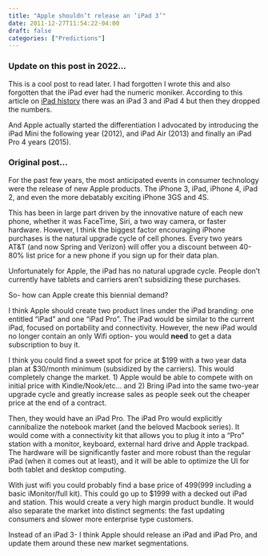 ```yaml
---
title: "Apple shouldn’t release an ‘iPad 3’"
date: 2011-12-27T11:54:22-04:00
draft: false
categories: ["Predictions"]
---
```

### Update on this post in 2022...
This is a cool post to read later. I had forgotten I wrote this and also forgotten that the iPad ever had the numeric moniker. According to this article on [iPad history](https://www.pocket-lint.com/tablets/news/apple/146888-history-of-the-apple-ipad) there was an iPad 3 and iPad 4 but then they dropped the numbers. 

And Apple actually started the differentiation I advocated by introducing the iPad Mini the following year (2012), and iPad Air (2013) and finally an iPad Pro 4 years (2015). 

### Original post...

For the past few years, the most anticipated events in consumer technology were the release of new Apple products. The iPhone 3, iPad, iPhone 4, iPad 2, and even the more debatably exciting iPhone 3GS and 4S.

This has been in large part driven by the innovative nature of each new phone, whether it was FaceTime, Siri, a two way camera, or faster hardware. However, I think the biggest factor encouraging iPhone purchases is the natural upgrade cycle of cell phones. Every two years AT&T (and now Spring and Verizon) will offer you a discount between 40-80% list price for a new phone if you sign up for their data plan. 

Unfortunately for Apple, the iPad has no natural upgrade cycle. People don’t currently have tablets and carriers aren’t subsidizing these purchases. 

So- how can Apple create this biennial demand?

I think Apple should create two product lines under the iPad branding: one entitled “iPad” and one “iPad Pro”. The iPad would be similar to the current iPad, focused on portability and connectivity. However, the new iPad would no longer contain an only Wifi option- you would **need** to get a data subscription to buy it.

I think you could find a sweet spot for price at $199 with a two year data plan at $30/month minimum (subsidized by the carriers). This would completely change the market. 1) Apple would be able to compete with on initial price with Kindle/Nook/etc… and 2) Bring iPad into the same two-year upgrade cycle and greatly increase sales as people seek out the cheaper price at the end of a contract. 

Then, they would have an iPad Pro. The iPad Pro would explicitly cannibalize the notebook market (and the beloved Macbook series). It would come with a connectivity kit that allows you to plug it into a “Pro” station with a monitor, keyboard, external hard drive and Apple trackpad. The hardware will be significantly faster and more robust than the regular iPad (when it comes out at least), and it will be able to optimize the UI for both tablet and desktop computing.

With just wifi you could probably find a base price of $499 ($999 including a basic iMonitor/full kit). This could go up to $1999 with a decked out iPad and station. This would create a very high margin product bundle. It would also separate the market into distinct segments: the fast updating consumers and slower more enterprise type customers. 

Instead of an iPad 3- I think Apple should release an iPad and iPad Pro, and update them around these new market segmentations. 
